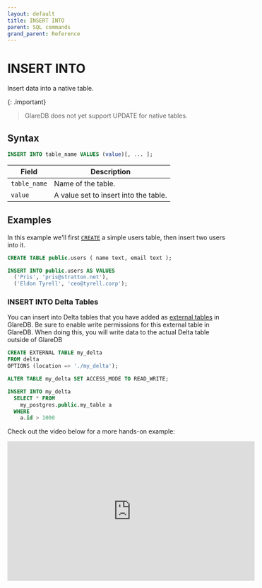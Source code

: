 ```yaml
---
layout: default
title: INSERT INTO
parent: SQL commands
grand_parent: Reference
---
```


# INSERT INTO

Insert data into a native table.

{: .important}

> GlareDB does not yet support UPDATE for native tables.

## Syntax

```sql
INSERT INTO table_name VALUES (value)[, ... ];
```

| Field        | Description                           |
| ------------ | ------------------------------------- |
| `table_name` | Name of the table.                    |
| `value`      | A value set to insert into the table. |

## Examples

In this example we'll first [`CREATE`] a simple users table, then insert two
users into it.

```sql
CREATE TABLE public.users ( name text, email text );

INSERT INTO public.users AS VALUES
  ('Pris', 'pris@stratton.net'),
  ('Eldon Tyrell', 'ceo@tyrell.corp');
```

### INSERT INTO Delta Tables

You can insert into Delta tables that you have added as [external tables] in
GlareDB. Be sure to enable write permissions for this external table in
GlareDB. When doing this, you will write data to the actual Delta table outside
of GlareDB

```sql
CREATE EXTERNAL TABLE my_delta
FROM delta
OPTIONS (location => './my_delta');

ALTER TABLE my_delta SET ACCESS_MODE TO READ_WRITE;

INSERT INTO my_delta
  SELECT * FROM
    my_postgres.public.my_table a
  WHERE
    a.id > 1000
```

Check out the video below for a more hands-on example:

<!-- markdownlint-disable -->
<iframe width="560" height="315" src="https://www.youtube.com/embed/7W9Y_zZEENg?si=vNupX8HS8AnOrm_O" title="YouTube video player" frameborder="0" allow="accelerometer; autoplay; clipboard-write; encrypted-media; gyroscope; picture-in-picture; web-share" referrerpolicy="strict-origin-when-cross-origin" allowfullscreen></iframe>
<!-- markdownlint-enable -->

[`CREATE`]: /reference/sql-commands/create-table/
[external tables]: /reference/sql-commands/create-external-table/
